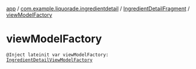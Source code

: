[app](../../index.md) / [com.example.liquorade.ingredientdetail](../index.md) / [IngredientDetailFragment](index.md) / [viewModelFactory](./view-model-factory.md)

# viewModelFactory

`@Inject lateinit var viewModelFactory: `[`IngredientDetailViewModelFactory`](../-ingredient-detail-view-model-factory/index.md)